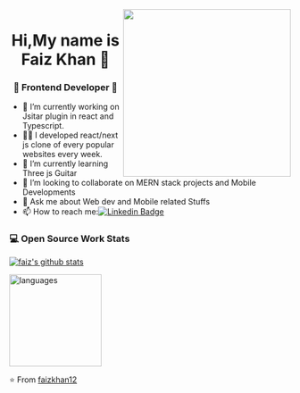 <img align="right" width="300" height="300" src="https://faizkhan.xyz/static/media/avatar1.0a9cd4238e0eeabcf3de.png">

<h1 align="center"> Hi,My name is  Faiz Khan 👋 </h1>
<h3 align="center">🚀 Frontend Developer 🚀</h3>

- 🔭 I’m currently working on Jsitar plugin in react and Typescript.  
- 👨‍💻 I developed react/next js clone of every popular websites every week.
- 🌱 I’m currently learning Three js Guitar
- 👯 I’m looking to collaborate on MERN stack projects and Mobile Developments
- 💬 Ask me about Web dev and Mobile related Stuffs
- 📫 How to reach me:[![Linkedin Badge](https://img.shields.io/badge/-LinkedIn-blue?style=flat-square&logo=Linkedin&logoColor=white&link=)](https://www.linkedin.com/in/faiz-khan-8b4a55147/) 

### 💻 Open Source Work Stats

[![faiz's github stats](https://github-readme-stats.vercel.app/api?username=faizkhan12)](https://github.com/faizkhan12/github-readme-stats)

<img src="https://github-readme-stats.vercel.app/api/top-langs/?username=faizkhan12&layout=compact&theme=tokyonight&count_private=true" alt="languages" height="165">


⭐️ From [faizkhan12](https://github.com/faizkhan12)

